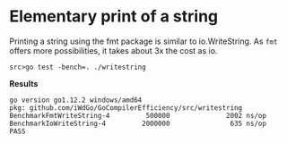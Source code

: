 # Elementary print of a string

Printing a string using the fmt package is similar to io.WriteString.
As `fmt` offers more possibilities, it takes about 3x the cost as io.

`src>go test -bench=. ./writestring` 

**Results**

```
go version go1.12.2 windows/amd64
pkg: github.com/iWdGo/GoCompilerEfficiency/src/writestring
BenchmarkFmtWriteString-4         500000              2002 ns/op
BenchmarkIoWriteString-4         2000000               635 ns/op
PASS
```
 
 